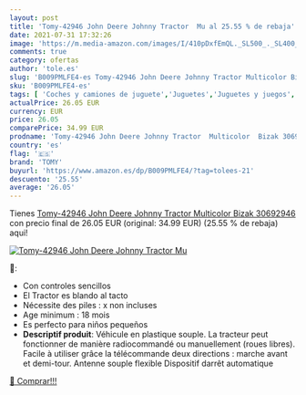 ```yaml
---
layout: post
title: 'Tomy-42946 John Deere Johnny Tractor  Mu al 25.55 % de rebaja'
date: 2021-07-31 17:32:26
image: 'https://m.media-amazon.com/images/I/410pDxfEmQL._SL500_._SL400_.jpg'
comments: true
category: ofertas
author: 'tole.es'
slug: 'B009PMLFE4-es Tomy-42946 John Deere Johnny Tractor Multicolor Bizak...'
sku: 'B009PMLFE4-es'
tags: [ 'Coches y camiones de juguete','Juguetes','Juguetes y juegos','Vehículos de granja de juguete para niños','Vehículos de juguete para niños','bizak','tomy', ]
actualPrice: 26.05 EUR
currency: EUR
price: 26.05
comparePrice: 34.99 EUR
prodname: 'Tomy-42946 John Deere Johnny Tractor  Multicolor  Bizak 30692946 '
country: 'es'
flag: '🇪🇸'
brand: 'TOMY'
buyurl: 'https://www.amazon.es/dp/B009PMLFE4/?tag=tolees-21'
descuento: '25.55'
average: '26.05'
---
```


Tienes [Tomy-42946 John Deere Johnny Tractor  Multicolor  Bizak 30692946 ](https://www.amazon.es/dp/B009PMLFE4/?tag=tolees-21) con precio final de  26.05 EUR (original: 34.99 EUR) (25.55 %  de rebaja) aqui!

[![Tomy-42946 John Deere Johnny Tractor  Mu](https://m.media-amazon.com/images/I/410pDxfEmQL._SL500_._SL400_.jpg)](https://www.amazon.es/dp/B009PMLFE4/?tag=tolees-21)

🔎:

- Con controles sencillos
- El Tractor es blando al tacto
- Nécessite des piles : x non incluses
- Age minimum : 18 mois
- Es perfecto para niños pequeños
- <b>Descriptif produit</b>: Véhicule en plastique souple. La tracteur peut fonctionner de manière radiocommandé ou manuellement (roues libres). Facile à utiliser grâce la télécommande deux directions : marche avant et demi-tour. Antenne souple flexible Dispositif darrêt automatique

[🛒 Comprar!!!](https://www.amazon.es/dp/B009PMLFE4/?tag=tolees-21)
